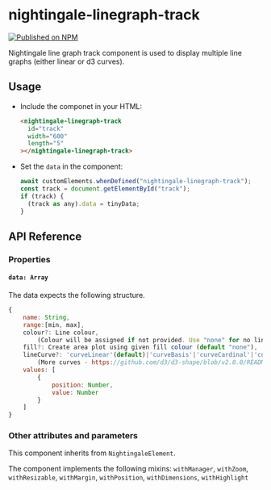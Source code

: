 # nightingale-linegraph-track

[![Published on NPM](https://img.shields.io/npm/v/@nightingale-elements/nightingale-linegraph-track.svg)](https://www.npmjs.com/package/@nightingale-elements/nightingale-linegraph-track)

Nightingale line graph track component is used to display multiple line graphs (either linear or d3 curves).

## Usage

- Include the componet in your HTML:

  ```html
  <nightingale-linegraph-track
    id="track"
    width="600"
    length="5"
  ></nightingale-linegraph-track>
  ```

- Set the `data` in the component:

  ```javascript
  await customElements.whenDefined("nightingale-linegraph-track");
  const track = document.getElementById("track");
  if (track) {
    (track as any).data = tinyData;
  }
  ```

## API Reference

### Properties

#### `data: Array`

The data expects the following structure.

```javascript
{
    name: String,
    range:[min, max],
    colour?: Line colour,
        (Colour will be assigned if not provided. Use "none" for no line colour)
    fill?: Create area plot using given fill colour (default "none"),
    lineCurve?: 'curveLinear'(default)|'curveBasis'|'curveCardinal'|'curveStep'|'curveNatural',
        (More curves - https://github.com/d3/d3-shape/blob/v2.0.0/README.md#curves)
    values: [
        {
            position: Number,
            value: Number
        }
    ]
}
```

### Other attributes and parameters

This component inherits from `NightingaleElement`.

The component implements the following mixins: `withManager`, `withZoom`, `withResizable`, `withMargin`, `withPosition`, `withDimensions`, `withHighlight`
